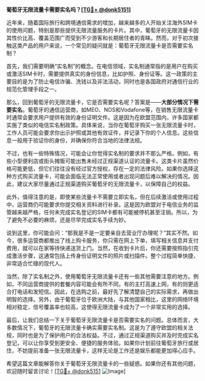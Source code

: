 **葡萄牙无限流量卡需要实名吗？[[TG💪+ @donk5151](https://t.me/s/donk5151)]**

近年来，随着国际旅行和跨境通信需求的增加，越来越多的人开始关注海外SIM卡的使用问题，特别是那些提供无限流量服务的卡片。其中，葡萄牙的无限流量卡因其性价比高、覆盖范围广而受到不少游客和长期居住者的青睐。然而，对于初次接触这类产品的用户来说，一个常见的疑问就是：葡萄牙无限流量卡是否需要实名制？

首先，我们需要明确“实名制”的概念。在电信领域，实名制通常指的是用户在购买或激活SIM卡时，需要提供真实的身份信息，比如护照、身份证等。这一政策的主要目的是为了防止电信诈骗、洗钱以及非法活动，同时也是各国政府对通信行业的规范化管理手段之一。

那么，回到葡萄牙的无限流量卡，它是否需要实名呢？答案是——**大部分情况下需要实名**。葡萄牙的通信运营商，如MEO、NOS和Vodafone等，在销售无限流量卡时通常会要求用户提供有效的身份证明文件。这是因为在欧盟范围内，许多国家都实施了类似的电信实名制政策。具体来说，当你在葡萄牙购买一张无限流量卡时，工作人员可能会要求你出示护照或其他有效证件，并记录下你的个人信息。这些信息一般用于验证你的身份，并确保你符合当地的法律法规。

不过，也有一些特殊情况，可能会让你觉得实名制的要求并不那么严格。例如，有些小型便利店或街头摊贩可能出售未经过正规渠道认证的流量卡。这类卡片虽然价格可能更低，但它们往往没有经过官方授权，存在一定的法律风险。如果你选择这种方式购买流量卡，可能会面临无法正常使用或者出现问题后难以解决的情况。因此，建议大家尽量通过正规渠道购买葡萄牙的无限流量卡，以保障自己的权益。

此外，值得注意的是，即使某些流量卡不需要立即实名，但在后续激活或使用过程中，运营商仍可能要求你提交相关资料进行补录。这是因为欧盟对于电信业务的监管越来越严格，任何未完成实名登记的SIM卡都有可能被停机甚至注销。所以，为了避免不必要的麻烦，还是尽早完成实名手续为妙。

说到这里，你可能会问：“那我是不是一定要亲自去营业厅办理呢？”其实不然。如今，很多运营商都推出了线上购卡服务，你只需在网上下单，填写相关信息并支付费用，就可以在家等待快递送货上门。当然，在收到卡片后，你还需要按照指引完成激活步骤，这通常包括上传身份证明文件的照片或扫描件。整个过程简单快捷，非常适合忙碌的现代人。

当然，除了实名制之外，使用葡萄牙无限流量卡还有一些其他需要注意的地方。例如，不同运营商提供的套餐内容可能会有所不同，有的主打高速上网，有的则更适合打电话和发短信。因此，在选购之前，最好先了解清楚自己的实际需求，再做出明智的选择。另外，由于葡萄牙位于欧洲大陆，与其他国家相比，这里的网络环境相对稳定，信号覆盖率也较高，这使得无限流量卡成为了一个非常实用的选择。

最后，让我们总结一下关于葡萄牙无限流量卡是否需要实名的问题。总体而言，大多数情况下，葡萄牙的无限流量卡确实需要实名制。这是为了遵守欧盟的相关法规，同时也是为了保护用户的合法权益。不过，通过正规渠道购买并及时完成实名登记，可以让你享受到更安全、便捷的服务体验。如果你计划前往葡萄牙旅行或居住，不妨提前准备一张无限流量卡，这样无论是工作还是娱乐都能更加得心应手。

希望这篇文章能解答你关于葡萄牙无限流量卡的一些疑惑。如果你还有其他问题，欢迎随时留言讨论！[[TG💪+ @donk5151](https://t.me/s/donk5151) ![Image](https://i.postimg.cc/rwNCRYN7/Snipaste-2025-04-30-17-27-05.png)]